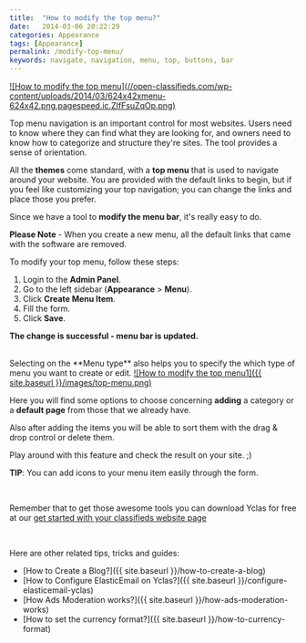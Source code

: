 ```yaml
---
title:  "How to modify the top menu?"
date:   2014-03-06 20:22:29
categories: Appearance
tags: [Appearance]
permalink: /modify-top-menu/
keywords: navigate, navigation, menu, top, buttons, bar
---
```

<a href="//open-classifieds.com/wp-content/uploads/2014/03/624x42xmenu-624x42.png.pagespeed.ic.ZIfFsuZqOp.png" class="thumbnail gallery-item" data-gallery>
![How to modify the top menu](//open-classifieds.com/wp-content/uploads/2014/03/624x42xmenu-624x42.png.pagespeed.ic.ZIfFsuZqOp.png)
</a>

Top menu navigation is an important control for most websites. Users need to know where they can find what they are looking for, and owners need to know how to categorize and structure they're sites. The tool provides a sense of orientation. 

All the **themes** come standard, with a **top menu** that is used to navigate around your website. You are provided with the default links to begin, but if you feel like customizing your top navigation; you can change the links and place those you prefer. 

Since we have a tool to **modify the menu bar**, it's really easy to do. 

**Please Note** \- When you create a new menu, all the default links that came with the software are removed. 

To modify your top menu, follow these steps: 

1. Login to the **Admin Panel**.
2. Go to the left sidebar (**Appearance** > **Menu**).
3. Click **Create Menu Item**.
4. Fill the form.
5. Click **Save**.

**The change is successful - menu bar is updated.**


<br>
Selecting on the **Menu type** also helps you to specify the which type of menu you want to create or edit. 


<a href="{{ site.baseurl }}/images/top-menu.png" class="thumbnail gallery-item" data-gallery>
![How to modify the top menu1]({{ site.baseurl }}/images/top-menu.png)
</a>

Here you will find some options to choose concerning **adding** a category or a **default page** from those that we already have.

Also after adding the items you will be able to sort them with the drag & drop control or delete them.

Play around with this feature and check the result on your site. ;) 

**TIP**: You can add icons to your menu item easily through the form.

<br>

Remember that to get those awesome tools you can download Yclas for free at our [get started with your classifieds website page](https://yclas.com/self-hosted.html#package)

<br>

Here are other related tips, tricks and guides: 

* [How to Create a Blog?]({{ site.baseurl }}/how-to-create-a-blog)
* [How to Configure ElasticEmail on Yclas?]({{ site.baseurl }}/configure-elasticemail-yclas)
* [How Ads Moderation works?]({{ site.baseurl }}/how-ads-moderation-works)
* [How to set the currency format?]({{ site.baseurl }}/how-to-currency-format)

